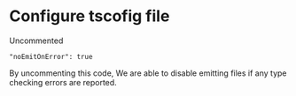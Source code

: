 # Configure tscofig file

Uncommented
```
"noEmitOnError": true
```

By uncommenting this code, We are able to  disable emitting files if any type checking errors are reported.